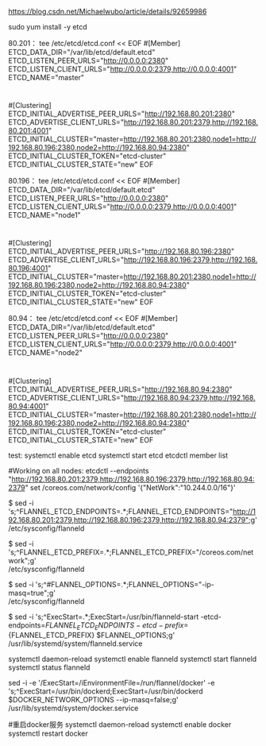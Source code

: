 https://blog.csdn.net/Michaelwubo/article/details/92659986

sudo yum install -y etcd

80.201：
tee /etc/etcd/etcd.conf << EOF
#[Member]
ETCD_DATA_DIR="/var/lib/etcd/default.etcd"
ETCD_LISTEN_PEER_URLS="http://0.0.0.0:2380"
ETCD_LISTEN_CLIENT_URLS="http://0.0.0.0:2379,http://0.0.0.0:4001"
ETCD_NAME="master"
#
#[Clustering]
ETCD_INITIAL_ADVERTISE_PEER_URLS="http://192.168.80.201:2380"
ETCD_ADVERTISE_CLIENT_URLS="http://192.168.80.201:2379,http://192.168.80.201:4001"
ETCD_INITIAL_CLUSTER="master=http://192.168.80.201:2380,node1=http://192.168.80.196:2380,node2=http://192.168.80.94:2380"
ETCD_INITIAL_CLUSTER_TOKEN="etcd-cluster"
ETCD_INITIAL_CLUSTER_STATE="new"
EOF

80.196：
tee /etc/etcd/etcd.conf << EOF
#[Member]
ETCD_DATA_DIR="/var/lib/etcd/default.etcd"
ETCD_LISTEN_PEER_URLS="http://0.0.0.0:2380"
ETCD_LISTEN_CLIENT_URLS="http://0.0.0.0:2379,http://0.0.0.0:4001"
ETCD_NAME="node1"
#
#[Clustering]
ETCD_INITIAL_ADVERTISE_PEER_URLS="http://192.168.80.196:2380"
ETCD_ADVERTISE_CLIENT_URLS="http://192.168.80.196:2379,http://192.168.80.196:4001"
ETCD_INITIAL_CLUSTER="master=http://192.168.80.201:2380,node1=http://192.168.80.196:2380,node2=http://192.168.80.94:2380"
ETCD_INITIAL_CLUSTER_TOKEN="etcd-cluster"
ETCD_INITIAL_CLUSTER_STATE="new"
EOF

80.94：
tee /etc/etcd/etcd.conf << EOF
#[Member]
ETCD_DATA_DIR="/var/lib/etcd/default.etcd"
ETCD_LISTEN_PEER_URLS="http://0.0.0.0:2380"
ETCD_LISTEN_CLIENT_URLS="http://0.0.0.0:2379,http://0.0.0.0:4001"
ETCD_NAME="node2"
#
#[Clustering]
ETCD_INITIAL_ADVERTISE_PEER_URLS="http://192.168.80.94:2380"
ETCD_ADVERTISE_CLIENT_URLS="http://192.168.80.94:2379,http://192.168.80.94:4001"
ETCD_INITIAL_CLUSTER="master=http://192.168.80.201:2380,node1=http://192.168.80.196:2380,node2=http://192.168.80.94:2380"
ETCD_INITIAL_CLUSTER_TOKEN="etcd-cluster"
ETCD_INITIAL_CLUSTER_STATE="new"
EOF


test:
systemctl enable etcd
systemctl start etcd
etcdctl member list

#Working on all nodes:
etcdctl --endpoints "http://192.168.80.201:2379,http://192.168.80.196:2379,http://192.168.80.94:2379" set /coreos.com/network/config '{"NetWork":"10.244.0.0/16"}'

$ sed -i 's;^FLANNEL_ETCD_ENDPOINTS=.*;FLANNEL_ETCD_ENDPOINTS="http://192.168.80.201:2379,http://192.168.80.196:2379,http://192.168.80.94:2379";g' \
/etc/sysconfig/flanneld

$ sed -i 's;^FLANNEL_ETCD_PREFIX=.*;FLANNEL_ETCD_PREFIX="/coreos.com/network";g' \
/etc/sysconfig/flanneld

$ sed -i 's;^#FLANNEL_OPTIONS=.*;FLANNEL_OPTIONS="-ip-masq=true";g' \
/etc/sysconfig/flanneld

$ sed -i 's;^ExecStart=.*;ExecStart=/usr/bin/flanneld-start -etcd-endpoints=${FLANNEL_ETCD_ENDPOINTS} -etcd-prefix=${FLANNEL_ETCD_PREFIX} $FLANNEL_OPTIONS;g' \
/usr/lib/systemd/system/flanneld.service

systemctl daemon-reload
systemctl enable flanneld
systemctl start flanneld
systemctl status flanneld

sed -i -e '/ExecStart=/iEnvironmentFile=/run/flannel/docker' -e 's;^ExecStart=/usr/bin/dockerd;ExecStart=/usr/bin/dockerd $DOCKER_NETWORK_OPTIONS --ip-masq=false;g' \
/usr/lib/systemd/system/docker.service

#重启docker服务
systemctl daemon-reload
systemctl enable docker
systemctl restart docker

